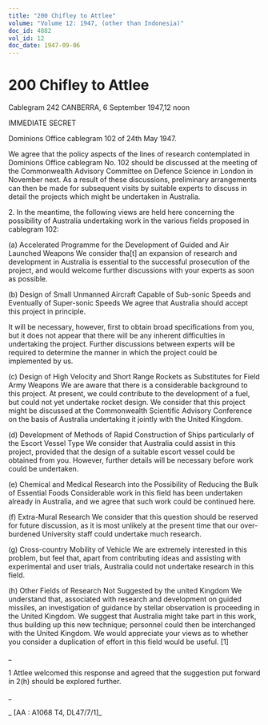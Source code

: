 ```yaml
---
title: "200 Chifley to Attlee"
volume: "Volume 12: 1947, (other than Indonesia)"
doc_id: 4882
vol_id: 12
doc_date: 1947-09-06
---
```


# 200 Chifley to Attlee

Cablegram 242 CANBERRA, 6 September 1947,12 noon

IMMEDIATE SECRET

Dominions Office cablegram 102 of 24th May 1947.

We agree that the policy aspects of the lines of research contemplated in Dominions Office cablegram No. 102 should be discussed at the meeting of the Commonwealth Advisory Committee on Defence Science in London in November next. As a result of these discussions, preliminary arrangements can then be made for subsequent visits by suitable experts to discuss in detail the projects which might be undertaken in Australia.

2\. In the meantime, the following views are held here concerning the possibility of Australia undertaking work in the various fields proposed in cablegram 102:

(a) Accelerated Programme for the Development of Guided and Air Launched Weapons We consider tha[t] an expansion of research and development in Australia is essential to the successful prosecution of the project, and would welcome further discussions with your experts as soon as possible.

(b) Design of Small Unmanned Aircraft Capable of Sub-sonic Speeds and Eventually of Super-sonic Speeds We agree that Australia should accept this project in principle.

It will be necessary, however, first to obtain broad specifications from you, but it does not appear that there will be any inherent difficulties in undertaking the project. Further discussions between experts will be required to determine the manner in which the project could be implemented by us.

(c) Design of High Velocity and Short Range Rockets as Substitutes for Field Army Weapons We are aware that there is a considerable background to this project. At present, we could contribute to the development of a fuel, but could not yet undertake rocket design. We consider that this project might be discussed at the Commonwealth Scientific Advisory Conference on the basis of Australia undertaking it jointly with the United Kingdom.

(d) Development of Methods of Rapid Construction of Ships particularly of the Escort Vessel Type We consider that Australia could assist in this project, provided that the design of a suitable escort vessel could be obtained from you. However, further details will be necessary before work could be undertaken.

(e) Chemical and Medical Research into the Possibility of Reducing the Bulk of Essential Foods Considerable work in this field has been undertaken already in Australia, and we agree that such work could be continued here.

(f) Extra-Mural Research We consider that this question should be reserved for future discussion, as it is most unlikely at the present time that our over-burdened University staff could undertake much research.

(g) Cross-country Mobility of Vehicle We are extremely interested in this problem, but feel that, apart from contributing ideas and assisting with experimental and user trials, Australia could not undertake research in this field.

(h) Other Fields of Research Not Suggested by the united Kingdom We understand that, associated with research and development on guided missiles, an investigation of guidance by stellar observation is proceeding in the United Kingdom. We suggest that Australia might take part in this work, thus building up this new technique; personnel could then be interchanged with the United Kingdom. We would appreciate your views as to whether you consider a duplication of effort in this field would be useful. [1]

_

1 Attlee welcomed this response and agreed that the suggestion put forward in 2(h) should be explored further.

_

_ [AA : A1068 T4, DL47/7/1]_
